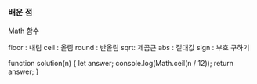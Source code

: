 ### 배운 점

Math 함수

floor : 내림
ceil : 올림
round : 반올림
sqrt: 제곱근
abs : 절대값
sign : 부호 구하기

function solution(n) {
let answer;
console.log(Math.ceil(n / 12));
return answer;
}
